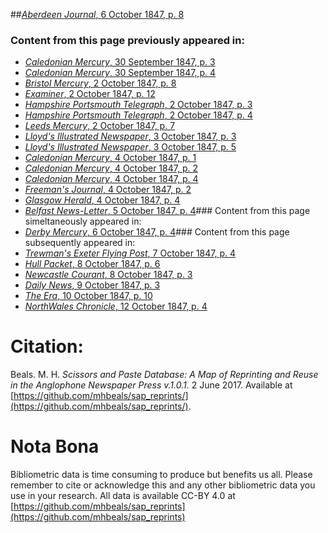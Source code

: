 ##[*Aberdeen Journal*, 6 October 1847, p. 8](https://mhbeals.github.io/sap_html/Aberdeen-Journal/Aberdeen-Journal-6-October-1847-p-8)

### Content from this page previously appeared in:
+ [*Caledonian Mercury*, 30 September 1847, p. 3](https://mhbeals.github.io/sap_html/Caledonian-Mercury/Caledonian-Mercury-30-September-1847-p-3)
+ [*Caledonian Mercury*, 30 September 1847, p. 4](https://mhbeals.github.io/sap_html/Caledonian-Mercury/Caledonian-Mercury-30-September-1847-p-4)
+ [*Bristol Mercury*, 2 October 1847, p. 8](https://mhbeals.github.io/sap_html/Bristol-Mercury/Bristol-Mercury-2-October-1847-p-8)
+ [*Examiner*, 2 October 1847, p. 12](https://mhbeals.github.io/sap_html/Examiner/Examiner-2-October-1847-p-12)
+ [*Hampshire Portsmouth Telegraph*, 2 October 1847, p. 3](https://mhbeals.github.io/sap_html/Hampshire-Portsmouth-Telegraph/Hampshire-Portsmouth-Telegraph-2-October-1847-p-3)
+ [*Hampshire Portsmouth Telegraph*, 2 October 1847, p. 4](https://mhbeals.github.io/sap_html/Hampshire-Portsmouth-Telegraph/Hampshire-Portsmouth-Telegraph-2-October-1847-p-4)
+ [*Leeds Mercury*, 2 October 1847, p. 7](https://mhbeals.github.io/sap_html/Leeds-Mercury/Leeds-Mercury-2-October-1847-p-7)
+ [*Lloyd's Illustrated Newspaper*, 3 October 1847, p. 3](https://mhbeals.github.io/sap_html/Lloyd's-Illustrated-Newspaper/Lloyd's-Illustrated-Newspaper-3-October-1847-p-3)
+ [*Lloyd's Illustrated Newspaper*, 3 October 1847, p. 5](https://mhbeals.github.io/sap_html/Lloyd's-Illustrated-Newspaper/Lloyd's-Illustrated-Newspaper-3-October-1847-p-5)
+ [*Caledonian Mercury*, 4 October 1847, p. 1](https://mhbeals.github.io/sap_html/Caledonian-Mercury/Caledonian-Mercury-4-October-1847-p-1)
+ [*Caledonian Mercury*, 4 October 1847, p. 2](https://mhbeals.github.io/sap_html/Caledonian-Mercury/Caledonian-Mercury-4-October-1847-p-2)
+ [*Caledonian Mercury*, 4 October 1847, p. 4](https://mhbeals.github.io/sap_html/Caledonian-Mercury/Caledonian-Mercury-4-October-1847-p-4)
+ [*Freeman's Journal*, 4 October 1847, p. 2](https://mhbeals.github.io/sap_html/Freeman's-Journal/Freeman's-Journal-4-October-1847-p-2)
+ [*Glasgow Herald*, 4 October 1847, p. 4](https://mhbeals.github.io/sap_html/Glasgow-Herald/Glasgow-Herald-4-October-1847-p-4)
+ [*Belfast News-Letter*, 5 October 1847, p. 4](https://mhbeals.github.io/sap_html/Belfast-News-Letter/Belfast-News-Letter-5-October-1847-p-4)### Content from this page simeltaneously appeared in:
+ [*Derby Mercury*, 6 October 1847, p. 4](https://mhbeals.github.io/sap_html/Derby-Mercury/Derby-Mercury-6-October-1847-p-4)### Content from this page subsequently appeared in:
+ [*Trewman's Exeter Flying Post*, 7 October 1847, p. 4](https://mhbeals.github.io/sap_html/Trewman's-Exeter-Flying-Post/Trewman's-Exeter-Flying-Post-7-October-1847-p-4)
+ [*Hull Packet*, 8 October 1847, p. 6](https://mhbeals.github.io/sap_html/Hull-Packet/Hull-Packet-8-October-1847-p-6)
+ [*Newcastle Courant*, 8 October 1847, p. 3](https://mhbeals.github.io/sap_html/Newcastle-Courant/Newcastle-Courant-8-October-1847-p-3)
+ [*Daily News*, 9 October 1847, p. 3](https://mhbeals.github.io/sap_html/Daily-News/Daily-News-9-October-1847-p-3)
+ [*The Era*, 10 October 1847, p. 10](https://mhbeals.github.io/sap_html/The-Era/The-Era-10-October-1847-p-10)
+ [*NorthWales Chronicle*, 12 October 1847, p. 4](https://mhbeals.github.io/sap_html/NorthWales-Chronicle/NorthWales-Chronicle-12-October-1847-p-4)
                    
# Citation: 

Beals. M. H. *Scissors and Paste Database: A Map of Reprinting and Reuse in the Anglophone Newspaper Press v.1.0.1.* 2 June 2017. Available at [https://github.com/mhbeals/sap_reprints/](https://github.com/mhbeals/sap_reprints/). 
                    
# Nota Bona

Bibliometric data is time consuming to produce but benefits us all. Please remember to cite or acknowledge this and any other bibliometric data you use in your research. All data is available CC-BY 4.0 at [https://github.com/mhbeals/sap_reprints](https://github.com/mhbeals/sap_reprints)